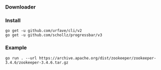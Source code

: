 ### Downloader


### Install

```shell
go get -u github.com/urfave/cli/v2
go get -u github.com/schollz/progressbar/v3
```


### Example

```shell
go run . --url https://archive.apache.org/dist/zookeeper/zookeeper-3.4.6/zookeeper-3.4.6.tar.gz
```

